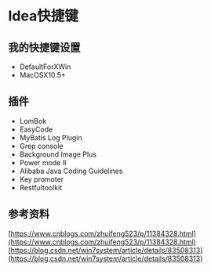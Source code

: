 # Idea快捷键

## 我的快捷键设置

* DefaultForXWin
* MacOSX10.5+

## 插件

* LomBok
* EasyCode
* MyBatis Log Plugin
* Grep console
* Background Image Plus
* Power mode II
* Alibaba Java Coding Guidelines
* Key promoter
* Restfultoolkit

## 参考资料

[https://www.cnblogs.com/zhuifeng523/p/11384328.html](https://www.cnblogs.com/zhuifeng523/p/11384328.html) [https://blog.csdn.net/win7system/article/details/83508313](https://blog.csdn.net/win7system/article/details/83508313)

